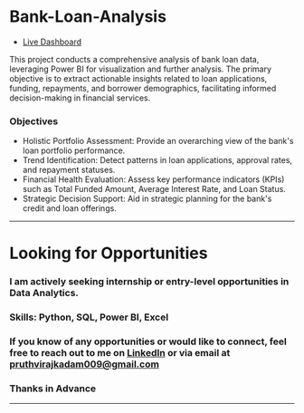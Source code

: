 # Bank-Loan-Analysis

- [Live Dashboard](https://app.powerbi.com/view?r=eyJrIjoiMjZkNmZhZTAtMjBlYS00MzZlLWFlM2MtZmZlYmExZGZmYTZmIiwidCI6IjgzYTI2YTFiLTkzN2MtNDMyNy1iNzEzLWM5OWUzMjQ4MjU3NCJ9)


This project conducts a comprehensive analysis of bank loan data, leveraging Power BI for visualization and further analysis. The
primary objective is to extract actionable insights related to loan applications, funding, repayments, and borrower demographics, facilitating informed decision-making in
financial services.

### Objectives

- Holistic Portfolio Assessment: Provide an overarching view of the bank's loan portfolio performance.
- Trend Identification: Detect patterns in loan applications, approval rates, and repayment statuses.
- Financial Health Evaluation: Assess key performance indicators (KPIs) such as Total Funded Amount, Average Interest Rate, and Loan Status.
- Strategic Decision Support: Aid in strategic planning for the bank's credit and loan offerings.





-----------------------------------------------------------------------------------------------------------------------------------------------------------------------------------

# Looking for Opportunities

### I am actively seeking internship or entry-level opportunities in Data Analytics.
### Skills: Python, SQL, Power BI, Excel
### If you know of any opportunities or would like to connect, feel free to reach out to me on [LinkedIn](https://www.linkedin.com/in/pruthviraj-kadam-patil/) or via email at pruthvirajkadam009@gmail.com

### Thanks in Advance
-----------------------------------------------------------------------------------------------------------------------------------------------------------------------------------
